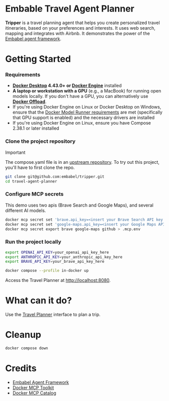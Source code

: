 # Embable Travel Agent Planner

**Tripper** is a travel planning agent that helps you create personalized travel itineraries,
based on your preferences and interests. It uses web search, mapping and integrates with Airbnb.
It demonstrates the power of the [Embabel agent framework](https://www.github.com/embabel/embabel-agent).

# Getting Started

### Requirements

+ **[Docker Desktop](https://www.docker.com/products/docker-desktop/) 4.43.0+ or
  [Docker Engine](https://docs.docker.com/engine/)** installed
+ **A laptop or workstation with a GPU** (e.g., a MacBook) for running open models locally. If you don't have a GPU,
  you can alternatively use [**Docker Offload**](https://www.docker.com/products/docker-offload).
+ If you're using Docker Engine on Linux or Docker Desktop on Windows, ensure that the
  [Docker Model Runner requirements](https://docs.docker.com/ai/model-runner/) are met (specifically that GPU support
  is enabled) and the necessary drivers are installed
+ If you're using Docker Engine on Linux, ensure you have Compose 2.38.1 or later installed

### Clone the project repository

> [!IMPORTANT]
> The compose.yaml file is in an [upstream repository](https://github.com/embabel/tripper). To try out this project, you'll have to first clone the repo.

```sh
git clone git@github.com:embabel/tripper.git
cd travel-agent-planner
```

### Configure MCP secrets

This demo uses two apis (Brave Search and Google Maps), and several different AI models.

```sh
docker mcp secret set 'brave.api_key=<insert your Brave Search API key here>'
docker mcp secret set 'google-maps.api_key=<insert your Google Maps API key here>'
docker mcp secret export brave google-maps github > .mcp.env
```

### Run the project locally

```sh
export OPENAI_API_KEY=your_openai_api_key_here
export ANTHROPIC_API_KEY=your_anthropic_api_key_here
export BRAVE_API_KEY=your_brave_api_key_here

docker compose --profile in-docker up
```

Access the Travel Planner at [http://localhost:8080](http://localhost:8080).

# What can it do?

Use the [Travel Planner](http://localhost:8080) interface to plan a trip.

# Cleanup

```sh
docker compose down
```

# Credits

+ [Embabel Agent Framework]
+ [Docker MCP Toolkit]
+ [Docker MCP Catalog]

[Embabel Agent Framework]: https://github.com/embabel/embabel-agent
[Docker MCP Toolkit]: https://docs.docker.com/ai/mcp-catalog-and-toolkit/toolkit/
[Docker MCP Catalog]: https://hub.docker.com/mcp
